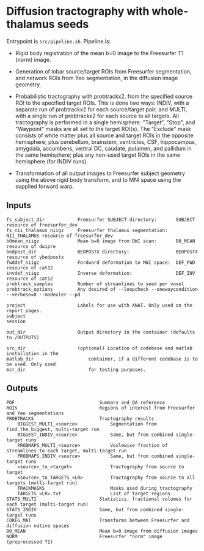 # Diffusion tractography with whole-thalamus seeds

Entrypoint is `src/pipeline.sh`. Pipeline is:

- Rigid body registration of the mean b=0 image to the Freesurfer T1 (norm) image.

- Generation of lobar source/target ROIs from Freesurfer segmentation, and network ROIs from Yeo segmentation, in the diffusion image geometry.

- Probabilistic tractography with probtrackx2, from the specified source ROI to the specified target ROIs. This is done two ways: INDIV, with a separate run of probtrackx2 for each source/target pair; and MULTI, with a single run of probtrackx2 for each source to all targets. All tractography is performed in a single hemisphere. "Target", "Stop", and "Waypoint" masks are all set to the target ROI(s). The "Exclude" mask consists of white matter plus all source and target ROIs in the opposite hemisphere; plus cerebellum, brainstem, ventricles, CSF, hippocampus, amygdala, accumbens, ventral DC, caudate, putamen, and pallidum in the same hemisphere; plus any non-used target ROIs in the same hemisphere (for INDIV runs).

- Transformation of all output images to Freesurfer subject geometry using the above rigid body transform, and to MNI space using the supplied forward warp.


## Inputs

    fs_subject_dir            Freesurfer SUBJECT directory:       SUBJECT resource of freesurfer_dev
    fs_nii_thalamus_niigz     Freesurfer thalamus segmentation:   NII_THALAMUS resource of freesurfer_dev
    b0mean_niigz              Mean b=0 image from DWI scan:       B0_MEAN resource of dwipre
    bedpost_dir               BEDPOSTX directory:                 BEDPOSTX resource of ybedpostx
    fwddef_niigz              Fordward deformation to MNI space:  DEF_FWD resource of cat12
    invdef_niigz              Inverse deformation:                DEF_INV resource of cat12
    probtrack_samples         Number of streamlines to seed per voxel
    probtrack_options         Any desired of --loopcheck --onewaycondition --verbose=0 --modeuler --pd

    project                   Labels for use with XNAT. Only used on the report pages.
    subject
    session

    out_dir                   Output directory in the container (defaults to /OUTPUTS)

    src_dir                   (optional) Location of codebase and matlab installation in the 
    matlab_dir                    container, if a different codebase is to be used. Only used
    mcr_dir                       for testing purposes.



## Outputs

    PDF                               Summary and QA reference
	ROIS                              Regions of interest from Freesurfer and Yeo segmentations
	PROBTRACKS                        Tractography results
		BIGGEST_MULTI_<source>            Segmentation from find_the_biggest, multi-target run
		BIGGEST_INDIV_<source>            Same, but from combined single-target runs
		PROBMAPS_MULTI_<source>           Voxlewise fraction of streamlines to each target, multi-target run
		PROBMAPS_INDIV_<source>           Same, but from combined single-target runs
		<source>_to_<target>              Tractography from source to target
		<source>_to_TARGETS_<LR>          Tractography from source to all targets (multi-target run)
		TRACKMASKS                        Masks used during tractography
		TARGETS_<LR>.txt                  List of target regions
	STATS_MULTI                       Statistics, fractional volumes for each target (multi-target run)
	STATS_INDIV                       Same, but from combined single-target runs
	COREG_MAT                         Transforms between Freesurfer and diffusion native spaces
	B0_MEAN                           Mean b=0 image from diffusion images
	NORM                              Freesurfer "norm" image (preprocessed T1)
	
